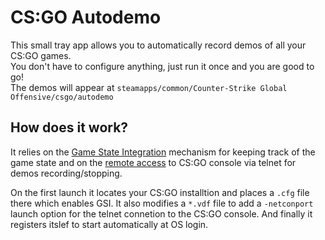 # CS:GO Autodemo
This small tray app allows you to automatically record demos of all your CS:GO games.<br/>
You don't have to configure anything, just run it once and you are good to go!<br/>
The demos will appear at `steamapps/common/Counter-Strike Global Offensive/csgo/autodemo`

## How does it work?
It relies on the [Game State Integration](https://developer.valvesoftware.com/wiki/Counter-Strike:_Global_Offensive_Game_State_Integration) mechanism 
for keeping track of the game state and 
on the [remote access](https://developer.valvesoftware.com/wiki/Command_Line_Options#Linux_Command_Options_in_Left_4_Dead_series) to CS:GO console 
via telnet for demos recording/stopping.

On the first launch it locates your CS:GO installtion and places a `.cfg` file there which enables GSI. 
It also modifies a `*.vdf` file to add a `-netconport ` launch option for the telnet connetion to the CS:GO console.
And finally it registers itslef to start automatically at OS login.
